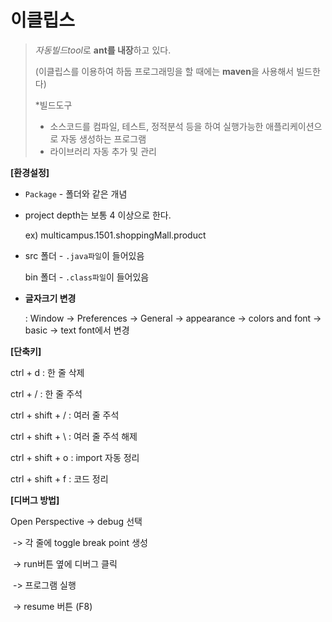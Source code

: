 # 이클립스

> *자동빌드tool*로 **ant를 내장**하고 있다. 
>
> (이클립스를 이용하여 하둡 프로그래밍을 할 때에는 **maven**을 사용해서 빌드한다)
>
>  *빌드도구
>
> - 소스코드를 컴파일, 테스트, 정적분석 등을 하여 실행가능한 애플리케이션으로 자동 생성하는 프로그램
> - 라이브러리 자동 추가 및 관리

**[환경설정]**

- `Package` - 폴더와 같은 개념

- project depth는 보통 4 이상으로 한다.

  ex) multicampus.1501.shoppingMall.product

- src 폴더 - `.java파일`이 들어있음

  bin 폴더 - `.class파일`이 들어있음

- **글자크기 변경**

  : Window -> Preferences -> General -> appearance -> colors and font -> basic -> text font에서 변경

**[단축키]**

ctrl + d : 한 줄 삭제

ctrl + / : 한 줄 주석

ctrl + shift + / : 여러 줄 주석

ctrl + shift + \ : 여러 줄 주석 해제

ctrl + shift + o : import 자동 정리

ctrl + shift + f : 코드 정리



**[디버그 방법]**

Open Perspective -> debug 선택

​	-> 각 줄에 toggle break point 생성

​	-> run버튼 옆에 디버그 클릭

​	-> 프로그램 실행

​	-> resume 버튼 (F8)